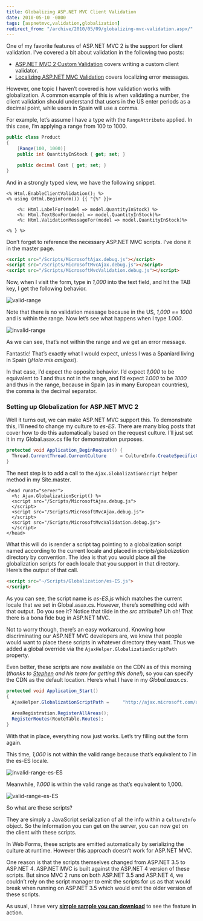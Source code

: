 ```yaml
---
title: Globalizing ASP.NET MVC Client Validation
date: 2010-05-10 -0800
tags: [aspnetmvc,validation,globalization]
redirect_from: "/archive/2010/05/09/globalizing-mvc-validation.aspx/"
---
```


One of my favorite features of ASP.NET MVC 2 is the support for client
validation. I’ve covered a bit about validation in the following two
posts:

-   [ASP.NET MVC 2 Custom
    Validation](https://haacked.com/archive/2009/11/19/aspnetmvc2-custom-validation.aspx "Custom Validation")
    covers writing a custom client validator.
-   [Localizing ASP.NET MVC
    Validation](https://haacked.com/archive/2009/12/07/localizing-aspnetmvc-validation.aspx "Localizing Validation")
    covers localizing error messages.

However, one topic I haven’t covered is how validation works with
globalization. A common example of this is when validating a number, the
client validation should understand that users in the US enter periods
as a decimal point, while users in Spain will use a comma.

For example, let’s assume I have a type with the `RangeAttribute`
applied. In this case, I’m applying a range from 100 to 1000.

```csharp
public class Product
{
    [Range(100, 1000)]
    public int QuantityInStock { get; set; }

    public decimal Cost { get; set; }
}
```

And in a strongly typed view, we have the following snippet.

```aspx-cs
<% Html.EnableClientValidation(); %>
<% using (Html.BeginForm()) {{ "{%" }}>

    <%: Html.LabelFor(model => model.QuantityInStock) %>
    <%: Html.TextBoxFor(model => model.QuantityInStock)%>
    <%: Html.ValidationMessageFor(model => model.QuantityInStock)%>

<% } %>
```

Don’t forget to reference the necessary ASP.NET MVC scripts. I’ve done
it in the master page.

```html
<script src="/Scripts/MicrosoftAjax.debug.js"></script>
<script src="/Scripts/MicrosoftMvcAjax.debug.js"></script>
<script src="/Scripts/MicrosoftMvcValidation.debug.js"></script>
```

Now, when I visit the form, type in *1,000* into the text field, and hit
the TAB key, I get the following behavior.

![valid-range](https://haacked.com/images/haacked_com/WindowsLiveWriter/GlobalizingASP.NETMVCClientValidation_A13C/valid-range_3.png "valid-range")

Note that there is no validation message because in the US, *1,000 ==
1000* and is within the range. Now let’s see what happens when I type
*1.000*.

![invalid-range](https://haacked.com/images/haacked_com/WindowsLiveWriter/GlobalizingASP.NETMVCClientValidation_A13C/invalid-range_6.png "invalid-range")

As we can see, that’s not within the range and we get an error message.

Fantastic! That’s exactly what I would expect, unless I was a Spaniard
living in Spain (*¡Hola mis amigos!*).

In that case, I’d expect the opposite behavior. I’d expect *1,000* to be
equivalent to *1* and thus not in the range, and I’d expect *1.000* to
be *1000* and thus in the range, because in Spain (as in many European
countries), the comma is the decimal separator.

### Setting up Globalization for ASP.NET MVC 2

Well it turns out, we can make ASP.NET MVC support this. To demonstrate
this, I’ll need to change my culture to *es-ES*. There are many blog
posts that cover how to do this automatically based on the request
culture. I’ll just set it in my Global.asax.cs file for demonstration
purposes.

```csharp
protected void Application_BeginRequest() {
  Thread.CurrentThread.CurrentCulture     = CultureInfo.CreateSpecificCulture("es-ES");
}
```

The next step is to add a call to the `Ajax.GlobalizationScript` helper
method in my Site.master.

```aspx-cs
<head runat="server">
  <%: Ajax.GlobalizationScript() %>
  <script src="/Scripts/MicrosoftAjax.debug.js">
  </script>
  <script src="/Scripts/MicrosoftMvcAjax.debug.js">
  </script>
  <script src="/Scripts/MicrosoftMvcValidation.debug.js">
  </script>
</head>
```

What this will do is render a script tag pointing to a globalization
script named according to the current locale and placed in
*scripts/globalization* directory by convention. The idea is that you
would place all the globalization scripts for each locale that you
support in that directory. Here’s the output of that call.

```html
<script src="~/Scripts/Globalization/es-ES.js">
</script>
```

As you can see, the script name is *es-ES.js* which matches the current
locale that we set in Global.asax.cs. However, there’s something odd
with that output. Do you see it? Notice that tilde in the *src*
attribute? Uh oh! That there is a bona fide bug in ASP.NET MVC.

Not to worry though, there’s an easy workaround. Knowing how
discriminating our ASP.NET MVC developers are, we knew that people would
want to place these scripts in whatever directory they want. Thus we
added a global override via the `AjaxHelper.GlobalizationScriptPath`
property.

Even better, these scripts are now available on the CDN as of this
morning (*thanks to
[Stephen](http://stephenwalther.com/ "Stephen Walther") and his team for
getting this done!*), so you can specify the CDN as the default
location. Here’s what I have in my *Global.asax.cs*.

```csharp
protected void Application_Start()
{
  AjaxHelper.GlobalizationScriptPath =     "http://ajax.microsoft.com/ajax/4.0/1/globalization/";
            
  AreaRegistration.RegisterAllAreas();
  RegisterRoutes(RouteTable.Routes);
}
```

With that in place, everything now just works. Let’s try filling out the
form again.

This time, *1,000* is not within the valid range because that’s
equivalent to *1* in the es-ES locale.

![invalid-range-es-ES](https://haacked.com/images/haacked_com/WindowsLiveWriter/GlobalizingASP.NETMVCClientValidation_A13C/invalid-range-es-ES_3.png "invalid-range-es-ES")

Meanwhile, *1.000* is within the valid range as that’s equivalent to
1,000.

![valid-range-es-ES](https://haacked.com/images/haacked_com/WindowsLiveWriter/GlobalizingASP.NETMVCClientValidation_A13C/valid-range-es-ES_3.png "valid-range-es-ES")

So what are these scripts?

They are simply a JavaScript serialization of all the info within a
`CultureInfo` object. So the information you can get on the server, you
can now get on the client with these scripts.

In Web Forms, these scripts are emitted automatically by serializing the
culture at runtime. However this approach doesn’t work for ASP.NET MVC.

One reason is that the scripts themselves changed from ASP.NET 3.5 to
ASP.NET 4. ASP.NET MVC is built against the ASP.NET 4 version of these
scripts. But since MVC 2 runs on both ASP.NET 3.5 and ASP.NET 4, we
couldn’t rely on the script manager to emit the scripts for us as that
would break when running on ASP.NET 3.5 which would emit the older
version of these scripts.

As usual, I have very **[simple sample you can
download](http://code.haacked.com/mvc-2/GlobalizationDemo.zip "Globalization Sample")**
to see the feature in action.

